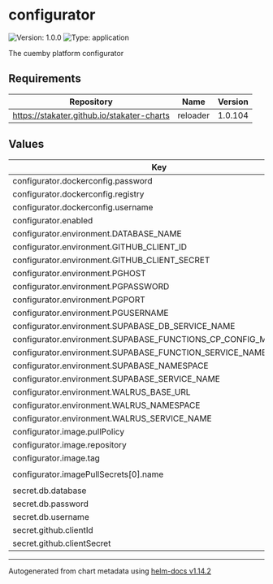 # configurator

![Version: 1.0.0](https://img.shields.io/badge/Version-1.0.0-informational?style=flat-square) ![Type: application](https://img.shields.io/badge/Type-application-informational?style=flat-square)

The cuemby platform configurator

## Requirements

| Repository | Name | Version |
|------------|------|---------|
| https://stakater.github.io/stakater-charts | reloader | 1.0.104 |

## Values

| Key | Type | Default | Description |
|-----|------|---------|-------------|
| configurator.dockerconfig.password | string | `""` |  |
| configurator.dockerconfig.registry | string | `""` |  |
| configurator.dockerconfig.username | string | `""` |  |
| configurator.enabled | bool | `true` |  |
| configurator.environment.DATABASE_NAME | string | `""` |  |
| configurator.environment.GITHUB_CLIENT_ID | string | `""` |  |
| configurator.environment.GITHUB_CLIENT_SECRET | string | `""` |  |
| configurator.environment.PGHOST | string | `""` |  |
| configurator.environment.PGPASSWORD | string | `""` |  |
| configurator.environment.PGPORT | string | `""` |  |
| configurator.environment.PGUSERNAME | string | `""` |  |
| configurator.environment.SUPABASE_DB_SERVICE_NAME | string | `""` |  |
| configurator.environment.SUPABASE_FUNCTIONS_CP_CONFIG_MAP_NAME | string | `""` |  |
| configurator.environment.SUPABASE_FUNCTION_SERVICE_NAME | string | `""` |  |
| configurator.environment.SUPABASE_NAMESPACE | string | `"default"` |  |
| configurator.environment.SUPABASE_SERVICE_NAME | string | `""` |  |
| configurator.environment.WALRUS_BASE_URL | string | `""` |  |
| configurator.environment.WALRUS_NAMESPACE | string | `""` |  |
| configurator.environment.WALRUS_SERVICE_NAME | string | `""` |  |
| configurator.image.pullPolicy | string | `"IfNotPresent"` |  |
| configurator.image.repository | string | `""` |  |
| configurator.image.tag | string | `""` |  |
| configurator.imagePullSecrets[0].name | string | `"credentials-registry"` |  |
| secret.db.database | string | `""` |  |
| secret.db.password | string | `""` |  |
| secret.db.username | string | `""` |  |
| secret.github.clientId | string | `""` |  |
| secret.github.clientSecret | string | `""` |  |

----------------------------------------------
Autogenerated from chart metadata using [helm-docs v1.14.2](https://github.com/norwoodj/helm-docs/releases/v1.14.2)
